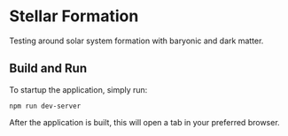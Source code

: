 # Stellar Formation

Testing around solar system formation with baryonic and dark matter.

## Build and Run

To startup the application, simply run:

```
npm run dev-server
```

After the application is built, this will open a tab in your preferred browser.

